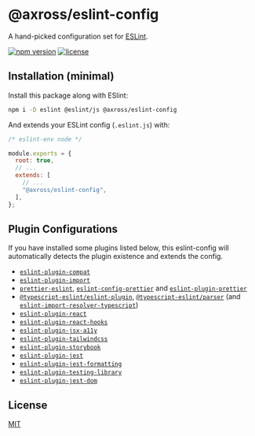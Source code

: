 # @axross/eslint-config

A hand-picked configuration set for [ESLint](https://eslint.org/).

[![npm version](https://badge.fury.io/js/@axross%2Feslint-config.svg)](https://badge.fury.io/js/@axross%2Feslint-config) [![license](http://img.shields.io/badge/license-MIT-brightgreen.svg?style=flat)](LICENSE)

## Installation (minimal)

Install this package along with ESlint:

```sh
npm i -D eslint @eslint/js @axross/eslint-config
```

And extends your ESLint config (`.eslint.js`) with:

```javascript
/* eslint-env node */

module.exports = {
  root: true,
  // ...
  extends: [
    // ...
    "@axross/eslint-config",
  ],
};
```

## Plugin Configurations

If you have installed some plugins listed below, this eslint-config will automatically detects the plugin existence and extends the config.

- [`eslint-plugin-compat`](https://github.com/amilajack/eslint-plugin-compat)
- [`eslint-plugin-import`](https://github.com/import-js/eslint-plugin-import)
- [`prettier-eslint`](https://github.com/prettier/prettier-eslint), [`eslint-config-prettier`](https://github.com/prettier/eslint-config-prettier) and [`eslint-plugin-prettier`](https://github.com/prettier/eslint-plugin-prettier)
- [`@typescript-eslint/eslint-plugin`](https://github.com/typescript-eslint/typescript-eslint), [`@typescript-eslint/parser`](https://github.com/typescript-eslint/typescript-eslint) (and [`eslint-import-resolver-typescript`](https://github.com/import-js/eslint-import-resolver-typescript))
- [`eslint-plugin-react`](https://github.com/jsx-eslint/eslint-plugin-react)
- [`eslint-plugin-react-hooks`](https://github.com/facebook/react/tree/main/packages/eslint-plugin-react-hooks)
- [`eslint-plugin-jsx-a11y`](https://github.com/jsx-eslint/eslint-plugin-jsx-a11y)
- [`eslint-plugin-tailwindcss`](https://github.com/francoismassart/eslint-plugin-tailwindcss)
- [`eslint-plugin-storybook`](https://github.com/storybookjs/eslint-plugin-storybook)
- [`eslint-plugin-jest`](https://github.com/jest-community/eslint-plugin-jest)
- [`eslint-plugin-jest-formatting`](https://github.com/dangreenisrael/eslint-plugin-jest-formatting)
- [`eslint-plugin-testing-library`](https://github.com/testing-library/eslint-plugin-testing-library)
- [`eslint-plugin-jest-dom`](https://github.com/testing-library/eslint-plugin-jest-dom)

## License

[MIT](/LICENSE)
